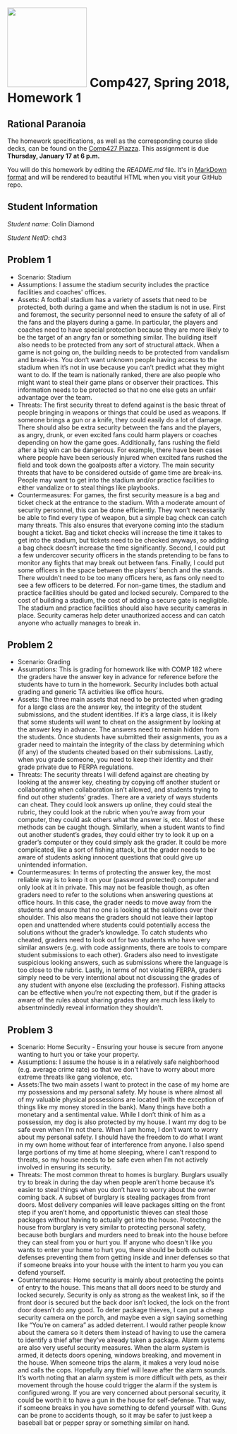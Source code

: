 # <img src="http://www.rice.edu/_images/rice-logo.jpg" width=180> Comp427, Spring 2018, Homework 1
## Rational Paranoia
The homework specifications, as well as the corresponding course slide decks,
can be found on the [Comp427 Piazza](https://piazza.com/class/jqifhp864b37ju).
This assignment is due **Thursday, January 17 at 6 p.m.**

You will do this homework by editing the _README.md_ file. It's in
[MarkDown format](https://guides.github.com/features/mastering-markdown/)
and will be rendered to beautiful HTML when you visit your GitHub repo.

## Student Information
_Student name_: Colin Diamond

_Student NetID_: chd3


## Problem 1
- Scenario: Stadium
- Assumptions:
  I assume the stadium security includes the practice facilities and coaches' offices.
- Assets:
A football stadium has a variety of assets that need to be protected, both during a game and when the stadium is not in use. First and foremost, the security personnel need to ensure the safety of all of the fans and the players during a game. In particular, the players and coaches need to have special protection because they are more likely to be the target of an angry fan or something similar. The building itself also needs to be protected from any sort of structural attack. When a game is not going on, the building needs to be protected from vandalism and break-ins. You don’t want unknown people having access to the stadium when it’s not in use because you can’t predict what they might want to do. If the team is nationally ranked, there are also people who might want to steal their game plans or observer their practices. This information needs to be protected so that no one else gets an unfair advantage over the team.
- Threats:
The first security threat to defend against is the basic threat of people bringing in weapons or things that could be used as weapons. If someone brings a gun or a knife, they could easily do a lot of damage. There should also be extra security between the fans and the players, as angry, drunk, or even excited fans could harm players or coaches depending on how the game goes. Additionally, fans rushing the field after a big win can be dangerous. For example, there have been cases where people have been seriously injured when excited fans rushed the field and took down the goalposts after a victory. The main security threats that have to be considered outside of game time are break-ins. People may want to get into the stadium and/or practice facilities to either vandalize or to steal things like playbooks.
- Countermeasures:
For games, the first security measure is a bag and ticket check at the entrance to the stadium. With a moderate amount of security personnel, this can be done efficiently. They won’t necessarily be able to find every type of weapon, but a simple bag check can catch many threats. This also ensures that everyone coming into the stadium bought a ticket. Bag and ticket checks will increase the time it takes to get into the stadium, but tickets need to be checked anyways, so adding a bag check doesn’t increase the time significantly. Second, I could put a few undercover security officers in the stands pretending to be fans to monitor any fights that may break out between fans. Finally, I could put some officers in the space between the players’ bench and the stands. There wouldn’t need to be too many officers here, as fans only need to see a few officers to be deterred.
For non-game times, the stadium and practice facilities should be gated and locked securely. Compared to the cost of building a stadium, the cost of adding a secure gate is negligible. The stadium and practice facilities should also have security cameras in place. Security cameras help deter unauthorized access and can catch anyone who actually manages to break in.  


## Problem 2
- Scenario: Grading
- Assumptions:
  This is grading for homework like with COMP 182 where the graders have the answer key in advance for reference before the students have to turn in the homework. Security includes both actual grading and generic TA activities like office hours.
- Assets:
The three main assets that need to be protected when grading for a large class are the answer key, the integrity of the student submissions, and the student identities. If it’s a large class, it is likely that some students will want to cheat on the assignment by looking at the answer key in advance. The answers need to remain hidden from the students. Once students have submitted their assignments, you as a grader need to maintain the integrity of the class by determining which (if any) of the students cheated based on their submissions. Lastly, when you grade someone, you need to keep their identity and their grade private due to FERPA regulations. 
- Threats:
The security threats I will defend against are cheating by looking at the answer key, cheating by copying off another student or collaborating when collaboration isn’t allowed, and students trying to find out other students’ grades. There are a variety of ways students can cheat. They could look answers up online, they could steal the rubric, they could look at the rubric when you’re away from your computer, they could ask others what the answer is, etc. Most of these methods can be caught though. Similarly, when a student wants to find out another student’s grades, they could either try to look it up on a grader’s computer or they could simply ask the grader. It could be more complicated, like a sort of fishing attack, but the grader needs to be aware of students asking innocent questions that could give up unintended information.
- Countermeasures:
In terms of protecting the answer key, the most reliable way is to keep it on your (password protected) computer and only look at it in private. This may not be feasible though, as often graders need to refer to the solutions when answering questions at office hours. In this case, the grader needs to move away from the students and ensure that no one is looking at the solutions over their shoulder. This also means the graders should not leave their laptop open and unattended where students could potentially access the solutions without the grader’s knowledge. To catch students who cheated, graders need to look out for two students who have very similar answers (e.g. with code assignments, there are tools to compare student submissions to each other). Graders also need to investigate suspicious looking answers, such as submissions where the language is too close to the rubric. Lastly, in terms of not violating FERPA, graders simply need to be very intentional about not discussing the grades of any student with anyone else (excluding the professor). Fishing attacks can be effective when you’re not expecting them, but if the grader is aware of the rules about sharing grades they are much less likely to absentmindedly reveal information they shouldn’t.

## Problem 3
- Scenario: Home Security - Ensuring your house is secure from anyone wanting to hurt you or take your property.
- Assumptions:
I assume the house is in a relatively safe neighborhood (e.g. average crime rate) so that we don't have to worry about more extreme threats like gang violence, etc.
- Assets:The two main assets I want to protect in the case of my home are my possessions and my personal safety. My house is where almost all of my valuable physical possessions are located (with the exception of things like my money stored in the bank). Many things have both a monetary and a sentimental value. While I don’t think of him as a possession, my dog is also protected by my house. I want my dog to be safe even when I’m not there. When I am home, I don’t want to worry about my personal safety. I should have the freedom to do what I want in my own home without fear of interference from anyone. I also spend large portions of my time at home sleeping, where I can’t respond to threats, so my house needs to be safe even when I’m not actively involved in ensuring its security.   
- Threats:
The most common threat to homes is burglary. Burglars usually try to break in during the day when people aren’t home because it’s easier to steal things when you don’t have to worry about the owner coming back. A subset of burglary is stealing packages from front doors. Most delivery companies will leave packages sitting on the front step if you aren’t home, and opportunistic thieves can steal those packages without having to actually get into the house. Protecting the house from burglary is very similar to protecting personal safety, because both burglars and murders need to break into the house before they can steal from you or hurt you. If anyone who doesn't like you wants to enter your home to hurt you, there should be both outside defenses preventing them from getting inside and inner defenses so that if someone breaks into your house with the intent to harm you you can defend yourself.
- Countermeasures:
Home security is mainly about protecting the points of entry to the house. This means that all doors need to be sturdy and locked securely. Security is only as strong as the weakest link, so if the front door is secured but the back door isn’t locked, the lock on the front door doesn’t do any good. To deter package thieves, I can put a cheap security camera on the porch, and maybe even a sign saying something like “You’re on camera” as added deterrent. I would rather people know about the camera so it deters them instead of having to use the camera to identify a thief after they’ve already taken a package. Alarm systems are also very useful security measures. When the alarm system is armed, it detects doors opening, windows breaking, and movement in the house. When someone trips the alarm, it makes a very loud noise and calls the cops. Hopefully any thief will leave after the alarm sounds. It’s worth noting that an alarm system is more difficult with pets, as their movement through the house could trigger the alarm if the system is configured wrong.
If you are very concerned about personal security, it could be worth it to have a gun in the house for self-defense. That way, if someone breaks in you have something to defend yourself with. Guns can be prone to accidents though, so it may be safer to just keep a baseball bat or pepper spray or something similar on hand.


